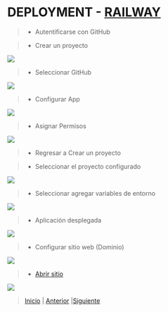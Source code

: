 # DEPLOYMENT - [RAILWAY](https://railway.app/)

> - Autentificarse con GitHub

> - Crear un proyecto

![](../../assets/deployments/railway/01-crear-proyecto.png)

> - Seleccionar GitHub

![](../../assets/deployments/railway/02-seleccionar-github.png)

> - Configurar App

![](../../assets/deployments/railway/03-configurar-github-app.png)

> - Asignar Permisos

![](../../assets/deployments/railway/04-configurar-permisos-github-app.png)

> - Regresar a Crear un proyecto

> - Seleccionar el proyecto configurado

![](../../assets/deployments/railway/05-seleccionar-app.png)

> - Seleccionar agregar variables de entorno

![](../../assets/deployments/railway/06-add-variable-entorno.png)

> - Aplicación desplegada

![](../../assets/deployments/railway/07-app-desplegada.png)

> - Configurar sitio web (Dominio)

![](../../assets/deployments/railway/08-configurar-dominio-publico.png)

> - [Abrir sitio](https://deployment-restweb-production.up.railway.app/marvel)

![](../../assets/deployments/railway/09-abrir-dominio-publico.png)

> [Inicio](./README.md) | [Anterior](./express.md) |[Siguiente](./rest.md)
